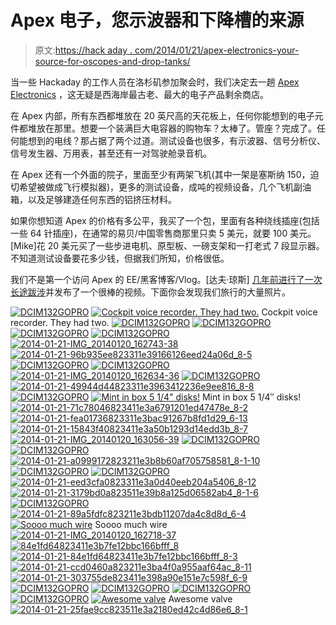 # Apex 电子，您示波器和下降槽的来源

> 原文:[https://hack aday . com/2014/01/21/apex-electronics-your-source-for-oscopes-and-drop-tanks/](https://hackaday.com/2014/01/21/apex-electronics-your-souce-for-oscilloscopes-and-drop-tanks/)

当一些 Hackaday 的工作人员在洛杉矶参加聚会时，我们决定去一趟 [Apex Electronics](http://www.apexelectronic.com/) ，这无疑是西海岸最古老、最大的电子产品剩余商店。

在 Apex 内部，所有东西都堆放在 20 英尺高的天花板上，任何你能想到的电子元件都堆放在那里。想要一个装满巨大电容器的购物车？太棒了。管座？完成了。任何能想到的电线？那占据了两个过道。测试设备也很多，有示波器、信号分析仪、信号发生器、万用表，甚至还有一对驾驶舱录音机。

在 Apex 还有一个外面的院子，里面至少有两架飞机(其中一架是塞斯纳 150，迫切希望被做成飞行模拟器)，更多的测试设备，成吨的视频设备，几个飞机副油箱，以及足够建造任何东西的铝挤压材料。

如果你想知道 Apex 的价格有多公平，我买了一个包，里面有各种绕线插座(包括一些 64 针插座)，在通常的易贝/中国零售商那里只卖 5 美元，就要 100 美元。[Mike]花 20 美元买了一些步进电机、原型板、一磅支架和一打老式 7 段显示器。不知道测试设备要花多少钱，但据我们所知，价格很低。

我们不是第一个访问 Apex 的 EE/黑客博客/Vlog。[达夫·琼斯] [几年前进行了一次长途跋涉](http://www.eevblog.com/2010/10/30/eevblog-124-a-tour-of-apex-electronics/)并发布了一个很棒的视频。下面你会发现我们旅行的大量照片。

 [![DCIM132GOPRO](../Images/26222e014211a775a5bdf14011448de1.png "DCIM132GOPRO")](https://i0.wp.com/hackaday.com/wp-content/uploads/2014/01/2014-01-20-gopr0119-33.jpg?ssl=1)  [![Cockpit voice recorder. They had two.](../Images/b94b913c67b361ae07a989068b559204.png "DCIM132GOPRO")](https://i0.wp.com/hackaday.com/wp-content/uploads/2014/01/2014-01-20-gopr0114-28.jpg?ssl=1) Cockpit voice recorder. They had two. [![DCIM132GOPRO](../Images/b845003129d7575f9424dad4f8a20602.png "DCIM132GOPRO")](https://i0.wp.com/hackaday.com/wp-content/uploads/2014/01/2014-01-20-gopr0094-21.jpg?ssl=1)  [![DCIM132GOPRO](../Images/970c184a9db99f63691d100fbb0515f5.png "DCIM132GOPRO")](https://i0.wp.com/hackaday.com/wp-content/uploads/2014/01/2014-01-20-gopr0095-22.jpg?ssl=1)  [![DCIM132GOPRO](../Images/b7e229d33f41a6edfa377661163cbc5c.png "DCIM132GOPRO")](https://i0.wp.com/hackaday.com/wp-content/uploads/2014/01/2014-01-20-gopr0093-20.jpg?ssl=1)  [![DCIM132GOPRO](../Images/7393793da7415b94e33f69625db59774.png "DCIM132GOPRO")](https://i0.wp.com/hackaday.com/wp-content/uploads/2014/01/2014-01-20-gopr0090-19.jpg?ssl=1)  [![2014-01-21-IMG_20140120_162743-38](../Images/ecb57d245459c9e88b357c59e826cd18.png "2014-01-21-IMG_20140120_162743-38")](https://i0.wp.com/hackaday.com/wp-content/uploads/2014/01/2014-01-21-img_20140120_162743-38.jpg?ssl=1)  [![2014-01-21-96b935ee823311e39166126eed24a06d_8-5](../Images/6055e2e958a1be467a511cae937433c8.png "2014-01-21-96b935ee823311e39166126eed24a06d_8-5")](https://i0.wp.com/hackaday.com/wp-content/uploads/2014/01/2014-01-21-96b935ee823311e39166126eed24a06d_8-5.jpg?ssl=1)  [![DCIM132GOPRO](../Images/14b3ad15a392c3f469410d6716b1d9e8.png "DCIM132GOPRO")](https://i0.wp.com/hackaday.com/wp-content/uploads/2014/01/2014-01-20-gopr0096-23.jpg?ssl=1)  [![DCIM132GOPRO](../Images/b86f61e910d1055cb7c0ace6135aa839.png "DCIM132GOPRO")](https://i0.wp.com/hackaday.com/wp-content/uploads/2014/01/2014-01-20-gopr0089-18.jpg?ssl=1)  [![2014-01-21-IMG_20140120_162634-36](../Images/646c0a8e9f7ea5622c98650090c56847.png "2014-01-21-IMG_20140120_162634-36")](https://i0.wp.com/hackaday.com/wp-content/uploads/2014/01/2014-01-21-img_20140120_162634-36.jpg?ssl=1)  [![DCIM132GOPRO](../Images/4240f626b0d1bfbdad8a4c3be4250a6d.png "DCIM132GOPRO")](https://i0.wp.com/hackaday.com/wp-content/uploads/2014/01/2014-01-20-gopr0118-32.jpg?ssl=1)  [![2014-01-21-49944d44823311e3963412236e9ee816_8-8](../Images/97a37ff42fe43142b0d63e5223783e7a.png "2014-01-21-49944d44823311e3963412236e9ee816_8-8")](https://i0.wp.com/hackaday.com/wp-content/uploads/2014/01/2014-01-21-49944d44823311e3963412236e9ee816_8-8.jpg?ssl=1)  [![DCIM132GOPRO](../Images/7d637e330a4338768f8d7293dee3050d.png "DCIM132GOPRO")](https://i0.wp.com/hackaday.com/wp-content/uploads/2014/01/2014-01-20-gopr0122-35.jpg?ssl=1)  [![Mint in box 5 1/4" disks!](../Images/7bc0913ca7b61723bc2a292ed99a9b23.png "DCIM132GOPRO")](https://i0.wp.com/hackaday.com/wp-content/uploads/2014/01/2014-01-20-gopr0109-26.jpg?ssl=1) Mint in box 5 1/4″ disks! [![2014-01-21-71c78046823411e3a6791201ed47478e_8-2](../Images/a085786f029f4664c4fc5153407e3686.png "2014-01-21-71c78046823411e3a6791201ed47478e_8-2")](https://i0.wp.com/hackaday.com/wp-content/uploads/2014/01/2014-01-21-71c78046823411e3a6791201ed47478e_8-2.jpg?ssl=1)  [![2014-01-21-fea01736823311e3bac91267b8fd1d29_6-13](../Images/7e5aa9a8a99660a21151afd0d59776b2.png "2014-01-21-fea01736823311e3bac91267b8fd1d29_6-13")](https://i0.wp.com/hackaday.com/wp-content/uploads/2014/01/2014-01-21-fea01736823311e3bac91267b8fd1d29_6-13.jpg?ssl=1)  [![2014-01-21-15843f40823411e3a50b1293d14edd3b_8-7](../Images/d771cfb3a1cde46992cdc5900ead1d63.png "2014-01-21-15843f40823411e3a50b1293d14edd3b_8-7")](https://i0.wp.com/hackaday.com/wp-content/uploads/2014/01/2014-01-21-15843f40823411e3a50b1293d14edd3b_8-7.jpg?ssl=1)  [![2014-01-21-IMG_20140120_163056-39](../Images/a1f36640a97e302602ee7756ba7b11c8.png "2014-01-21-IMG_20140120_163056-39")](https://i0.wp.com/hackaday.com/wp-content/uploads/2014/01/2014-01-21-img_20140120_163056-39.jpg?ssl=1)  [![DCIM132GOPRO](../Images/e0adf74e10e098b660f740ac7a8ff680.png "DCIM132GOPRO")](https://i0.wp.com/hackaday.com/wp-content/uploads/2014/01/2014-01-20-gopr0115-29.jpg?ssl=1)  [![DCIM132GOPRO](../Images/f8d1bec7045083427099587199878714.png "DCIM132GOPRO")](https://i0.wp.com/hackaday.com/wp-content/uploads/2014/01/2014-01-20-gopr0097-24.jpg?ssl=1)  [![2014-01-21-a0999172823211e3b8b60af705758581_8-1-10](../Images/296826de52962b517f3d93976c8562ba.png "2014-01-21-a0999172823211e3b8b60af705758581_8-1-10")](https://i0.wp.com/hackaday.com/wp-content/uploads/2014/01/2014-01-21-a0999172823211e3b8b60af705758581_8-1-10.jpg?ssl=1)  [![DCIM132GOPRO](../Images/8a073d78674f9d920c0d61e9e458f168.png "DCIM132GOPRO")](https://i0.wp.com/hackaday.com/wp-content/uploads/2014/01/2014-01-20-gopr0087-17.jpg?ssl=1)  [![DCIM132GOPRO](../Images/30fbd667cc6d32c0be015477010d7675.png "DCIM132GOPRO")](https://i0.wp.com/hackaday.com/wp-content/uploads/2014/01/2014-01-20-gopr0084-15.jpg?ssl=1)  [![2014-01-21-eed3cfa0823311e3a0d40eeb204a5406_8-12](../Images/128554073637323e9d3d41c38dc56901.png "2014-01-21-eed3cfa0823311e3a0d40eeb204a5406_8-12")](https://i0.wp.com/hackaday.com/wp-content/uploads/2014/01/2014-01-21-eed3cfa0823311e3a0d40eeb204a5406_8-12.jpg?ssl=1)  [![2014-01-21-3179bd0a823511e39b8a125d06582ab4_8-1-6](../Images/0835371941e3f84b771d353677a3eaf6.png "2014-01-21-3179bd0a823511e39b8a125d06582ab4_8-1-6")](https://i0.wp.com/hackaday.com/wp-content/uploads/2014/01/2014-01-21-3179bd0a823511e39b8a125d06582ab4_8-1-6.jpg?ssl=1)  [![DCIM132GOPRO](../Images/99777c29bdb193a3bcc244e709137cdd.png "DCIM132GOPRO")](https://i0.wp.com/hackaday.com/wp-content/uploads/2014/01/2014-01-20-gopr0121-34.jpg?ssl=1)  [![2014-01-21-89a5fdfc823211e3bdb11207da4c8d8d_6-4](../Images/93d4e842d70ffc6f83b3e7f281b91bfa.png "2014-01-21-89a5fdfc823211e3bdb11207da4c8d8d_6-4")](https://i0.wp.com/hackaday.com/wp-content/uploads/2014/01/2014-01-21-89a5fdfc823211e3bdb11207da4c8d8d_6-4.jpg?ssl=1)  [![Soooo much wire](../Images/bafbf9cb5fd38bbf3696dad7aa693f92.png "DCIM132GOPRO")](https://i0.wp.com/hackaday.com/wp-content/uploads/2014/01/2014-01-20-gopr0102-25.jpg?ssl=1) Soooo much wire [![2014-01-21-IMG_20140120_162718-37](../Images/139a14899086e4499dd990b854d6c012.png "2014-01-21-IMG_20140120_162718-37")](https://i0.wp.com/hackaday.com/wp-content/uploads/2014/01/2014-01-21-img_20140120_162718-37.jpg?ssl=1)  [![84e1fd64823411e3b7fe12bbc166bfff_8](../Images/eb4cee7883d4dffe0139d5e894c8876c.png "84e1fd64823411e3b7fe12bbc166bfff_8")](https://i0.wp.com/hackaday.com/wp-content/uploads/2014/01/84e1fd64823411e3b7fe12bbc166bfff_8.jpg?ssl=1)  [![2014-01-21-84e1fd64823411e3b7fe12bbc166bfff_8-3](../Images/06427036bf08ce3ca7e35ad76222fdf2.png "2014-01-21-84e1fd64823411e3b7fe12bbc166bfff_8-3")](https://i0.wp.com/hackaday.com/wp-content/uploads/2014/01/2014-01-21-84e1fd64823411e3b7fe12bbc166bfff_8-3.jpg?ssl=1)  [![2014-01-21-ccd0460a823211e3ba4f0a955aaf64ac_8-11](../Images/0f1841f49b5600a549ca36cd79e4f19c.png "2014-01-21-ccd0460a823211e3ba4f0a955aaf64ac_8-11")](https://i0.wp.com/hackaday.com/wp-content/uploads/2014/01/2014-01-21-ccd0460a823211e3ba4f0a955aaf64ac_8-11.jpg?ssl=1)  [![2014-01-21-303755de823411e398a90e151e7c598f_6-9](../Images/dca007d4760f52930c00337fb9a1f7a4.png "2014-01-21-303755de823411e398a90e151e7c598f_6-9")](https://i0.wp.com/hackaday.com/wp-content/uploads/2014/01/2014-01-21-303755de823411e398a90e151e7c598f_6-9.jpg?ssl=1)  [![DCIM132GOPRO](../Images/d46384bdee1ffce4fe56732afad8760d.png "DCIM132GOPRO")](https://i0.wp.com/hackaday.com/wp-content/uploads/2014/01/2014-01-20-gopr0116-30.jpg?ssl=1)  [![DCIM132GOPRO](../Images/e142dde06a4c31bffbb13835df4b0385.png "DCIM132GOPRO")](https://i0.wp.com/hackaday.com/wp-content/uploads/2014/01/2014-01-20-gopr0085-16.jpg?ssl=1)  [![DCIM132GOPRO](../Images/747947cea8013a66527b77c0a29e44c9.png "DCIM132GOPRO")](https://i0.wp.com/hackaday.com/wp-content/uploads/2014/01/2014-01-20-gopr0117-31.jpg?ssl=1)  [![DCIM132GOPRO](../Images/830164483df8d0d77e5b688c1c8542b4.png "DCIM132GOPRO")](https://i0.wp.com/hackaday.com/wp-content/uploads/2014/01/2014-01-20-gopr0111-27.jpg?ssl=1)  [![Awesome valve](../Images/128accb6268bdce091c91c2fafec3758.png "DCIM132GOPRO")](https://i0.wp.com/hackaday.com/wp-content/uploads/2014/01/2014-01-20-gopr0083-14.jpg?ssl=1) Awesome valve [![2014-01-21-25fae9cc823511e3a2180ed42c4d86e6_8-1](../Images/a3dfda7f628b15abdd3f2e4bb6ebe9ab.png "2014-01-21-25fae9cc823511e3a2180ed42c4d86e6_8-1")](https://i0.wp.com/hackaday.com/wp-content/uploads/2014/01/2014-01-21-25fae9cc823511e3a2180ed42c4d86e6_8-1.jpg?ssl=1)